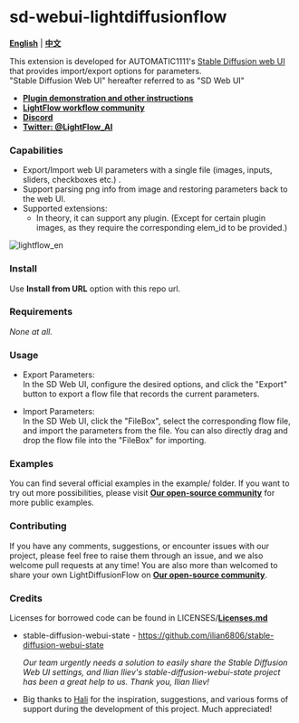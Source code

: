 <p float="left">
    <img alt="" src="https://img.shields.io/badge/JavaScript-323330?style=for-the-badge&logo=javascript&logoColor=F7DF1E" />
    <img alt="" src="https://img.shields.io/badge/Python-FFD43B?style=for-the-badge&logo=python&logoColor=blue" />
</p>

# sd-webui-lightdiffusionflow

[**English**](./README.md) | [**中文**](./README_CN.md)

This extension is developed for AUTOMATIC1111's [Stable Diffusion web UI](https://github.com/AUTOMATIC1111/stable-diffusion-webui) that provides import/export options for parameters.  
"Stable Diffusion Web UI" hereafter referred to as "SD Web UI"  
* [**Plugin demonstration and other instructions**](https://fvkij7wuqx9.feishu.cn/docx/HgZndihraotmmzxFni7cFZISnvb)  
* [**LightFlow workflow community**](https://www.lightflow.ai/)  
* [**Discord**](https://discord.gg/CaD4mchHxW)  
* [**Twitter: @LightFlow_AI**](https://twitter.com/LightFlow_AI)  


### Capabilities

* Export/Import web UI parameters with a single file (images, inputs, sliders, checkboxes etc.) .
* Support parsing png info from image and restoring parameters back to the web UI.
* Supported extensions:
    - In theory, it can support any plugin. (Except for certain plugin images, as they require the corresponding elem_id to be provided.)

![lightflow_en](https://github.com/Tencent/LightDiffusionFlow/assets/20501414/e03cc556-9962-41a3-8738-606ee9e38a04)

### Install

Use **Install from URL** option with this repo url. 

### Requirements

*None at all.*

### Usage
 * Export Parameters:  
In the SD Web UI, configure the desired options, and click the "Export" button to export a flow file that records the current parameters.

 * Import Parameters:  
In the SD Web UI, click the "FileBox", select the corresponding flow file, and import the parameters from the file.
You can also directly drag and drop the flow file into the "FileBox" for importing.

### Examples

You can find several official examples in the example/ folder. If you want to try out more possibilities, please visit [**Our open-source community**](https://www.lightflow.ai/) for more public examples. 

### Contributing

If you have any comments, suggestions, or encounter issues with our project, please feel free to raise them through an issue, and we also welcome pull requests at any time!
You are also more than welcomed to share your own LightDiffusionFlow on [**Our open-source community**](https://www.lightflow.ai/). 

### Credits

Licenses for borrowed code can be found in LICENSES/[**Licenses.md**](./LICENSES/Licenses.md)

- stable-diffusion-webui-state - https://github.com/ilian6806/stable-diffusion-webui-state

    *Our team urgently needs a solution to easily share the Stable Diffusion Web UI settings, and Ilian Iliev's stable-diffusion-webui-state project has been a great help to us. Thank you, Ilian Iliev!*

- Big thanks to [Hali](https://github.com/ThisHaliHali) for the inspiration, suggestions, and various forms of support during the development of this project. Much appreciated!

